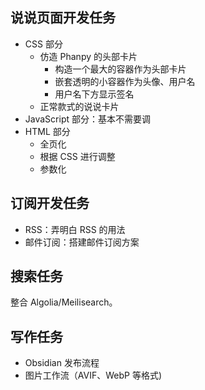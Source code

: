 ## 说说页面开发任务

- CSS 部分
  - 仿造 Phanpy 的头部卡片
    - 构造一个最大的容器作为头部卡片
    - 嵌套透明的小容器作为头像、用户名
    - 用户名下方显示签名
  - 正常款式的说说卡片
- JavaScript 部分：基本不需要调
- HTML 部分
  - 全页化
  - 根据 CSS 进行调整
  - 参数化

## 订阅开发任务

- RSS：弄明白 RSS 的用法
- 邮件订阅：搭建邮件订阅方案

## 搜索任务

整合 Algolia/Meilisearch。

## 写作任务

- Obsidian 发布流程
- 图片工作流（AVIF、WebP 等格式)
